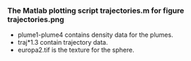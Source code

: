 ### The Matlab plotting script trajectories.m for figure trajectories.png 
* plume1-plume4 contains density data for the plumes. 
* traj*1.3 contain trajectory data.
* europa2.tif is the texture for the sphere. 

